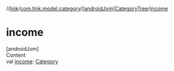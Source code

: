 //[link](../../index.md)/[com.tink.model.category](../index.md)/[[androidJvm]CategoryTree](index.md)/[income](income.md)



# income  
[androidJvm]  
Content  
val [income](income.md): [Category](../[android-jvm]-category/index.md)  



